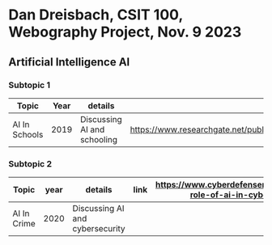 # Dan Dreisbach, CSIT 100, Webography Project, Nov. 9 2023
## Artificial Intelligence AI
### Subtopic 1
| Topic | Year | details | link |
|-------|------|---------|------|
| AI In Schools | 2019 | Discussing AI and schooling | https://www.researchgate.net/publication/332180327_Artificial_Intelligence_in_Education_Promise_and_Implications_for_Teaching_and_Learning |

### Subtopic 2
| Topic | year | details | link | https://www.cyberdefensemagazine.com/the-role-of-ai-in-cybersecurity/ |
|-------|------|---------|------|-----------------------|
| AI In Crime  | 2020 | Discussing AI and cybersecurity |  |

